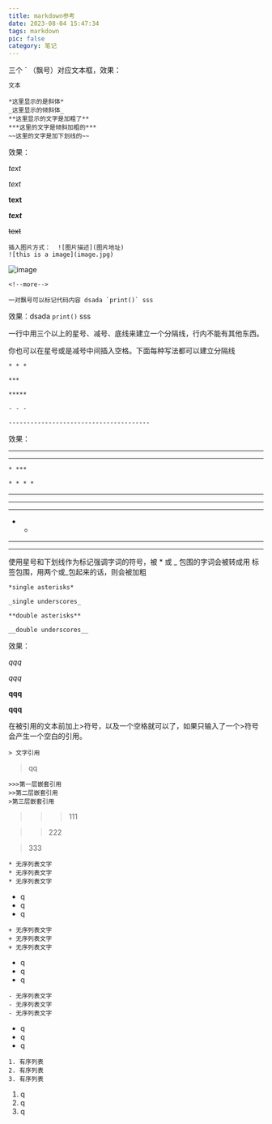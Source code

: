```yaml
---
title: markdown参考
date: 2023-08-04 15:47:34
tags: markdown
pic: false
category: 笔记
---
```


三个  `  （飘号）对应文本框，效果：

```cc
文本
```

```text
*这里显示的是斜体*
_这里显示的倾斜体_
**这里显示的文字是加粗了**
***这里的文字是倾斜加粗的***
~~这里的文字是加下划线的~~
```

效果：

*text*

_text_

**text**

***text***

~~text~~

```
插入图片方式：  ![图片描述](图片地址)
![this is a image](image.jpg)
```

![image](image.png)

```
<!--more-->
```

<!--more-->

```
一对飘号可以标记代码内容 dsada `print()` sss
```

效果：dsada `print()` sss

一行中用三个以上的星号、减号、底线来建立一个分隔线，行内不能有其他东西。

你也可以在星号或是减号中间插入空格。下面每种写法都可以建立分隔线

```text
* * *

***

*****

- - -

---------------------------------------
```

效果：

***

* * *

    * ***
    
    * * * *

*****

---

- - -

  - -

  - ---

  - - - -



使用星号和下划线作为标记强调字词的符号，被 * 或 _ 包围的字词会被转成用 标签包围，用两个或_包起来的话，则会被加粗

```text
*single asterisks*

_single underscores_

**double asterisks**

__double underscores__
```

效果：

*qqq*

_qqq_

**qqq**

__qqq__

在被引用的文本前加上>符号，以及一个空格就可以了，如果只输入了一个>符号会产生一个空白的引用。

```text
> 文字引用 
```

> qq

```text
>>>第一层嵌套引用
>>第二层嵌套引用
>第三层嵌套引用
```

> > > 111

> > 222

> 333



```text
* 无序列表文字
* 无序列表文字
* 无序列表文字
```

* q
* q
* q

```text
+ 无序列表文字
+ 无序列表文字
+ 无序列表文字
```

+ q
+ q
+ q

```text
- 无序列表文字
- 无序列表文字
- 无序列表文字
```

- q
- q
- q

```text
1. 有序列表
2. 有序列表
3. 有序列表
```

1. q
2. q
3. q
